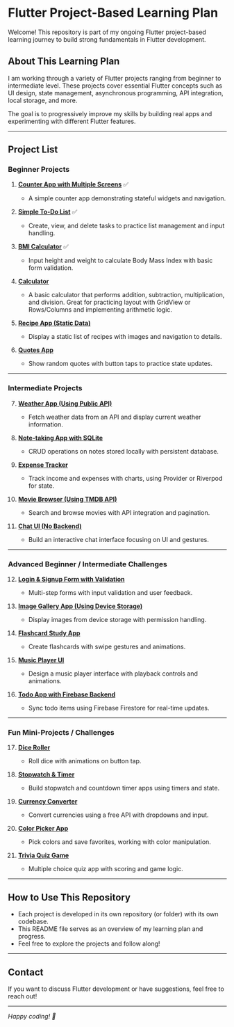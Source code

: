# Flutter Project-Based Learning Plan

Welcome! This repository is part of my ongoing Flutter project-based learning journey to build strong fundamentals in Flutter development.

## About This Learning Plan

I am working through a variety of Flutter projects ranging from beginner to intermediate level. These projects cover essential Flutter concepts such as UI design, state management, asynchronous programming, API integration, local storage, and more.

The goal is to progressively improve my skills by building real apps and experimenting with different Flutter features.

---

## Project List

### Beginner Projects

1. [**Counter App with Multiple Screens**](https://github.com/lucifron28/counter-app-with-multiple-screens) ✅

   - A simple counter app demonstrating stateful widgets and navigation.

2. [**Simple To-Do List**](https://github.com/lucifron28/simple-to-do-list) ✅

   - Create, view, and delete tasks to practice list management and input handling.

3. [**BMI Calculator**](https://github.com/lucifron28/bmi-calculator) ✅

   - Input height and weight to calculate Body Mass Index with basic form validation.

4. [**Calculator**](https://github.com/lucifron28/calculator)

   - A basic calculator that performs addition, subtraction, multiplication, and division. Great for practicing layout with GridView or Rows/Columns and implementing arithmetic logic.

5. [**Recipe App (Static Data)**](https://github.com/lucifron28/recipe-app-static-data)

   - Display a static list of recipes with images and navigation to details.

6. [**Quotes App**](https://github.com/lucifron28/quotes-app)
   - Show random quotes with button taps to practice state updates.

---

### Intermediate Projects

7. [**Weather App (Using Public API)**](https://github.com/lucifron28/weather-app-using-public-api)

   - Fetch weather data from an API and display current weather information.

8. [**Note-taking App with SQLite**](https://github.com/lucifron28/note-taking-app-with-sqlite)

   - CRUD operations on notes stored locally with persistent database.

9. [**Expense Tracker**](https://github.com/lucifron28/expense-tracker)

   - Track income and expenses with charts, using Provider or Riverpod for state.

10. [**Movie Browser (Using TMDB API)**](https://github.com/lucifron28/movie-browser-using-tmdb-api)

    - Search and browse movies with API integration and pagination.

11. [**Chat UI (No Backend)**](https://github.com/lucifron28/chat-ui-no-backend)
    - Build an interactive chat interface focusing on UI and gestures.

---

### Advanced Beginner / Intermediate Challenges

12. [**Login & Signup Form with Validation**](https://github.com/lucifron28/login-signup-form-with-validation)

    - Multi-step forms with input validation and user feedback.

13. [**Image Gallery App (Using Device Storage)**](https://github.com/lucifron28/image-gallery-app-using-device-storage)

    - Display images from device storage with permission handling.

14. [**Flashcard Study App**](https://github.com/lucifron28/flashcard-study-app)

    - Create flashcards with swipe gestures and animations.

15. [**Music Player UI**](https://github.com/lucifron28/music-player-ui)

    - Design a music player interface with playback controls and animations.

16. [**Todo App with Firebase Backend**](https://github.com/lucifron28/todo-app-with-firebase-backend)
    - Sync todo items using Firebase Firestore for real-time updates.

---

### Fun Mini-Projects / Challenges

17. [**Dice Roller**](https://github.com/lucifron28/dice-roller)

    - Roll dice with animations on button tap.

18. [**Stopwatch & Timer**](https://github.com/lucifron28/stopwatch-timer)

    - Build stopwatch and countdown timer apps using timers and state.

19. [**Currency Converter**](https://github.com/lucifron28/currency-converter)

    - Convert currencies using a free API with dropdowns and input.

20. [**Color Picker App**](https://github.com/lucifron28/color-picker-app)

    - Pick colors and save favorites, working with color manipulation.

21. [**Trivia Quiz Game**](https://github.com/lucifron28/trivia-quiz-game)
    - Multiple choice quiz app with scoring and game logic.

---

## How to Use This Repository

- Each project is developed in its own repository (or folder) with its own codebase.
- This README file serves as an overview of my learning plan and progress.
- Feel free to explore the projects and follow along!

---

## Contact

If you want to discuss Flutter development or have suggestions, feel free to reach out!

---

_Happy coding! 🚀_
